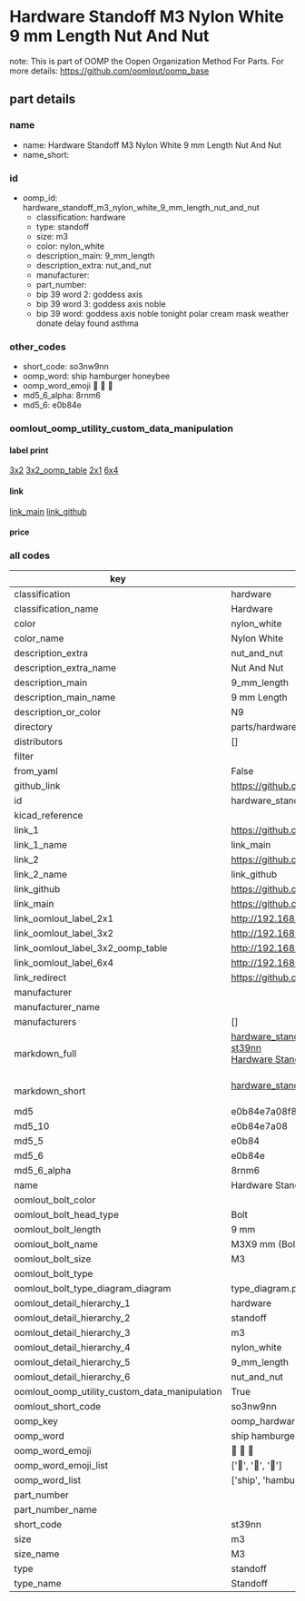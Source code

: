 # Hardware Standoff M3 Nylon White 9 mm Length Nut And Nut  

note: This is part of OOMP the Oopen Organization Method For Parts. For more details: https://github.com/oomlout/oomp_base

##  part details
  







### name
* name: Hardware Standoff M3 Nylon White 9 mm Length Nut And Nut
* name_short: 
### id
* oomp_id: hardware_standoff_m3_nylon_white_9_mm_length_nut_and_nut
  * classification: hardware
  * type: standoff
  * size: m3
  * color: nylon_white
  * description_main: 9_mm_length
  * description_extra: nut_and_nut
  * manufacturer: 
  * part_number: 
  * bip 39 word 2: goddess axis
  * bip 39 word 3: goddess axis noble
  * bip 39 word: goddess axis noble tonight polar cream mask weather donate delay found asthma

### other_codes
* short_code: so3nw9nn
* oomp_word: ship hamburger honeybee
* oomp_word_emoji :ship: :hamburger: :honeybee:
* md5_6_alpha: 8rnm6
* md5_6: e0b84e






### oomlout_oomp_utility_custom_data_manipulation
#### label print
[3x2](http://192.168.1.245:1112/?label=oomp%208rnm6)
[3x2_oomp_table](http://192.168.1.108:1112/?label=oomp%208rnm6)
[2x1](http://192.168.1.242:1112/?label=oomp%208rnm6)
[6x4](http://192.168.1.55:1112/?label=oomp%208rnm6)    

#### link

[link_main](https://github.com/oomlout/oomlout_oomp_version_1_messy/tree/main/parts/hardware_standoff_m3_nylon_white_9_mm_length_nut_and_nut) [link_github](https://github.com/oomlout/oomlout_oomp_version_1_messy/tree/main/parts/hardware_standoff_m3_nylon_white_9_mm_length_nut_and_nut)                             

#### price







### all codes 
| key | value |  
| --- | --- |  
| classification | hardware |  
| classification_name | Hardware |  
| color | nylon_white |  
| color_name | Nylon White |  
| description_extra | nut_and_nut |  
| description_extra_name | Nut And Nut |  
| description_main | 9_mm_length |  
| description_main_name | 9 mm Length |  
| description_or_color | N9 |  
| directory | parts/hardware_standoff_m3_nylon_white_9_mm_length_nut_and_nut |  
| distributors | [] |  
| filter |  |  
| from_yaml | False |  
| github_link | https://github.com/oomlout/oomlout_oomp_part_src/tree/main/parts/hardware_standoff_m3_nylon_white_9_mm_length_nut_and_nut |  
| id | hardware_standoff_m3_nylon_white_9_mm_length_nut_and_nut |  
| kicad_reference |  |  
| link_1 | https://github.com/oomlout/oomlout_oomp_version_1_messy/tree/main/parts/hardware_standoff_m3_nylon_white_9_mm_length_nut_and_nut |  
| link_1_name | link_main |  
| link_2 | https://github.com/oomlout/oomlout_oomp_version_1_messy/tree/main/parts/hardware_standoff_m3_nylon_white_9_mm_length_nut_and_nut |  
| link_2_name | link_github |  
| link_github | https://github.com/oomlout/oomlout_oomp_version_1_messy/tree/main/parts/hardware_standoff_m3_nylon_white_9_mm_length_nut_and_nut |  
| link_main | https://github.com/oomlout/oomlout_oomp_version_1_messy/tree/main/parts/hardware_standoff_m3_nylon_white_9_mm_length_nut_and_nut |  
| link_oomlout_label_2x1 | http://192.168.1.242:1112/?label=oomp%208rnm6 |  
| link_oomlout_label_3x2 | http://192.168.1.245:1112/?label=oomp%208rnm6 |  
| link_oomlout_label_3x2_oomp_table | http://192.168.1.108:1112/?label=oomp%208rnm6 |  
| link_oomlout_label_6x4 | http://192.168.1.55:1112/?label=oomp%208rnm6 |  
| link_redirect | https://github.com/oomlout/oomlout_oomp_version_1_messy/tree/main/parts/hardware_standoff_m3_nylon_white_9_mm_length_nut_and_nut |  
| manufacturer |  |  
| manufacturer_name |  |  
| manufacturers | [] |  
| markdown_full | [hardware_standoff_m3_nylon_white_9_mm_length_nut_and_nut](none)<br>[st39nn](none)<br>[Hardware Standoff M3 Nylon White 9 Mm Length Nut And Nut](none)<br><br> |  
| markdown_short | [hardware_standoff_m3_nylon_white_9_mm_length_nut_and_nut](none)<br><br> |  
| md5 | e0b84e7a08f8b10ccbd3be492b443b21 |  
| md5_10 | e0b84e7a08 |  
| md5_5 | e0b84 |  
| md5_6 | e0b84e |  
| md5_6_alpha | 8rnm6 |  
| name | Hardware Standoff M3 Nylon White 9 mm Length Nut And Nut |  
| oomlout_bolt_color |  |  
| oomlout_bolt_head_type | Bolt |  
| oomlout_bolt_length | 9 mm |  
| oomlout_bolt_name |  M3X9 mm  (Bolt) |  
| oomlout_bolt_size | M3 |  
| oomlout_bolt_type |  |  
| oomlout_bolt_type_diagram_diagram | type_diagram.png |  
| oomlout_detail_hierarchy_1 | hardware |  
| oomlout_detail_hierarchy_2 | standoff |  
| oomlout_detail_hierarchy_3 | m3 |  
| oomlout_detail_hierarchy_4 | nylon_white |  
| oomlout_detail_hierarchy_5 | 9_mm_length |  
| oomlout_detail_hierarchy_6 | nut_and_nut |  
| oomlout_oomp_utility_custom_data_manipulation | True |  
| oomlout_short_code | so3nw9nn |  
| oomp_key | oomp_hardware_standoff_m3_nylon_white_9_mm_length_nut_and_nut |  
| oomp_word | ship hamburger honeybee |  
| oomp_word_emoji | :ship: :hamburger: :honeybee: |  
| oomp_word_emoji_list | [':ship:', ':hamburger:', ':honeybee:'] |  
| oomp_word_list | ['ship', 'hamburger', 'honeybee'] |  
| part_number |  |  
| part_number_name |  |  
| short_code | st39nn |  
| size | m3 |  
| size_name | M3 |  
| type | standoff |  
| type_name | Standoff |  

